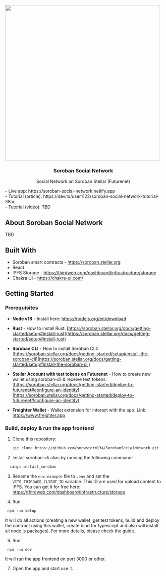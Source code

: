 <div>
<img src="projectLogo.png" width="500">

<h3 align="center">Soroban Social Network</h3>

  <p align="center">Social Network on Soroban Stellar (Futurenet)</p>
    - Live app: https://soroban-social-network.netlify.app<br/>
    - Tutorial (article): https://dev.to/user1122/soroban-social-network-tutorial-38ai<br/>
    - Tutorial (video): TBD
</div>


## About Soroban Social Network

TBD

## Built With

- Soroban smart contracts - https://soroban.stellar.org
- React
- IPFS Storage - https://thirdweb.com/dashboard/infrastructure/storage
- Chakra UI - https://chakra-ui.com/

## Getting Started

### Prerequisites

* **Node v18** - Install here: https://nodejs.org/en/download
  
* **Rust** - How to install Rust: 
  [https://soroban.stellar.org/docs/getting-started/setup#install-rust](https://soroban.stellar.org/docs/getting-started/setup#install-rust)

* **Soroban CLI** - How to install Soroban CLI: 
  [https://soroban.stellar.org/docs/getting-started/setup#install-the-soroban-cli](https://soroban.stellar.org/docs/getting-started/setup#install-the-soroban-cli)
  
* **Stellar Account with test tokens on Futurenet** - How to create new wallet using soroban-cli & receive test tokens:
  [https://soroban.stellar.org/docs/getting-started/deploy-to-futurenet#configure-an-identity](https://soroban.stellar.org/docs/getting-started/deploy-to-futurenet#configure-an-identity)

* **Freighter Wallet** - Wallet extension for interact with the app. Link: https://www.freighter.app



### Build, deploy & run the app frontend

1. Clone this repository:
   ```sh
   git clone https://github.com/snowstorm134/SorobanSocialNetwork.git
   ```
  
2. Install soroban-cli alias by running the following command:
 ```sh
   cargo install_soroban
   ```

3. Rename the `env.example` file to `.env` and set the `VITE_THIRDWEB_CLIENT_ID` variable. This ID are used for upload content to IPFS. You can get it for free here: https://thirdweb.com/dashboard/infrastructure/storage
   
5. Run
  ```sh
   npm run setup
   ```
  It will do all actions (creating a new wallet, get test tokens, build and deploy the contract using this wallet, create bind for typescript and also will install all node js packages). For more details, please check the guide.
  
6. Run
  ```sh
   npm run dev
   ```
 It will run the app frontend on port 3000 or other.
 
7. Open the app and start use it.
